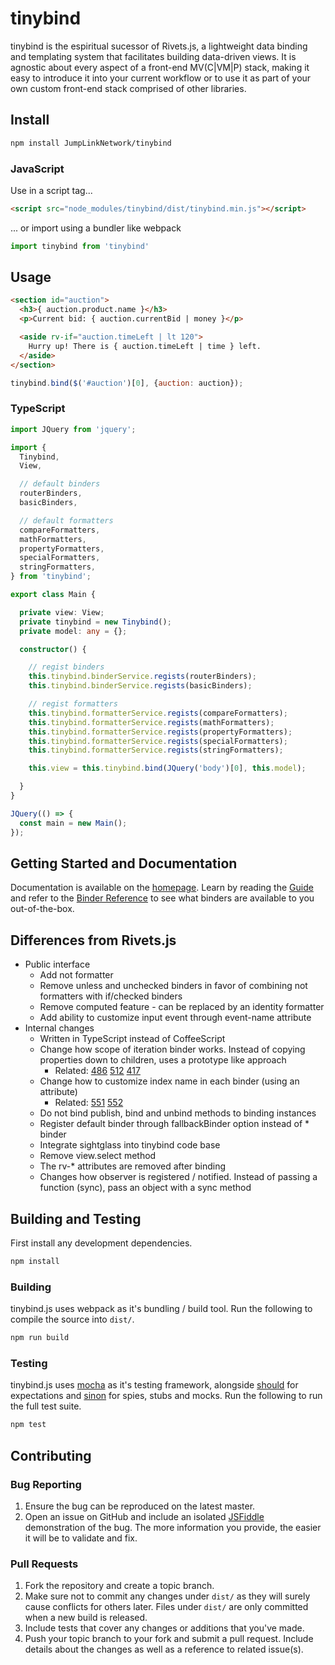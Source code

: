 # tinybind

tinybind is the espiritual sucessor of Rivets.js, a lightweight data binding and templating system that facilitates building data-driven views. It is agnostic about every aspect of a front-end MV(C|VM|P) stack, making it easy to introduce it into your current workflow or to use it as part of your own custom front-end stack comprised of other libraries.

## Install

```bash
npm install JumpLinkNetwork/tinybind
```

### JavaScript

Use in a script tag...

```html
<script src="node_modules/tinybind/dist/tinybind.min.js"></script>
```

... or import using a bundler like webpack

```javascript
import tinybind from 'tinybind'
```

## Usage

```html
<section id="auction">
  <h3>{ auction.product.name }</h3>
  <p>Current bid: { auction.currentBid | money }</p>

  <aside rv-if="auction.timeLeft | lt 120">
    Hurry up! There is { auction.timeLeft | time } left.
  </aside>
</section>
```

```javascript
tinybind.bind($('#auction')[0], {auction: auction});
```

### TypeScript

```typescript
import JQuery from 'jquery';

import {
  Tinybind,
  View,

  // default binders
  routerBinders,
  basicBinders,

  // default formatters
  compareFormatters,
  mathFormatters,
  propertyFormatters,
  specialFormatters,
  stringFormatters,
} from 'tinybind';

export class Main {

  private view: View;
  private tinybind = new Tinybind();
  private model: any = {};

  constructor() {

    // regist binders
    this.tinybind.binderService.regists(routerBinders);
    this.tinybind.binderService.regists(basicBinders);

    // regist formatters
    this.tinybind.formatterService.regists(compareFormatters);
    this.tinybind.formatterService.regists(mathFormatters);
    this.tinybind.formatterService.regists(propertyFormatters);
    this.tinybind.formatterService.regists(specialFormatters);
    this.tinybind.formatterService.regists(stringFormatters);

    this.view = this.tinybind.bind(JQuery('body')[0], this.model);

  }
}

JQuery(() => {
  const main = new Main();
});
```

## Getting Started and Documentation

Documentation is available on the [homepage](http://blikblum.github.io/tinybind/). Learn by reading the [Guide](http://blikblum.github.io/tinybind/docs/guide/) and refer to the [Binder Reference](http://blikblum.github.io/tinybind/docs/reference/) to see what binders are available to you out-of-the-box.

## Differences from Rivets.js

* Public interface
  * Add not formatter
  * Remove unless and unchecked binders in favor of combining not formatters with if/checked binders
  * Remove computed feature - can be replaced by an identity formatter
  * Add ability to customize input event through event-name attribute
* Internal changes
  * Written in TypeScript instead of CoffeeScript
  * Change how scope of iteration binder works. Instead of copying properties down to children, uses a prototype like approach
    * Related: [486](https://github.com/mikeric/rivets/issues/486) [512](https://github.com/mikeric/rivets/issues/512) [417](https://github.com/mikeric/rivets/pull/417)
  * Change how to customize index name in each binder (using an attribute)
    * Related: [551](https://github.com/mikeric/rivets/issues/551) [552](https://github.com/mikeric/rivets/pull/552)
  * Do not bind publish, bind and unbind methods to binding instances
  * Register default binder through fallbackBinder option instead of * binder
  * Integrate sightglass into tinybind code base
  * Remove view.select method
  * The rv-* attributes are removed after binding
  * Changes how observer is registered / notified. Instead of passing a function (sync), pass an object with a sync method

## Building and Testing

First install any development dependencies.

```bash
npm install
```

### Building

tinybind.js uses webpack as it's bundling / build tool. Run the following to compile the source into `dist/`.

```bash
npm run build
```

### Testing

tinybind.js uses [mocha](http://visionmedia.github.io/mocha/) as it's testing framework, alongside [should](https://github.com/visionmedia/should.js/) for expectations and [sinon](http://sinonjs.org/) for spies, stubs and mocks. Run the following to run the full test suite.

```bash
npm test
```

## Contributing

### Bug Reporting

1. Ensure the bug can be reproduced on the latest master.
2. Open an issue on GitHub and include an isolated [JSFiddle](http://jsfiddle.net/) demonstration of the bug. The more information you provide, the easier it will be to validate and fix.

### Pull Requests

1. Fork the repository and create a topic branch.
2. Make sure not to commit any changes under `dist/` as they will surely cause conflicts for others later. Files under `dist/` are only committed when a new build is released.
3. Include tests that cover any changes or additions that you've made.
4. Push your topic branch to your fork and submit a pull request. Include details about the changes as well as a reference to related issue(s).
